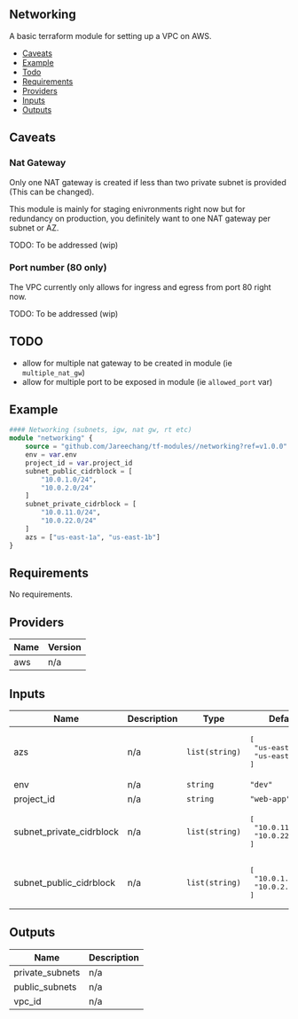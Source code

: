 ## Networking

A basic terraform module for setting up a VPC on AWS.

- [Caveats](#caveats)
- [Example](#example)
- [Todo](#todo)
- [Requirements](#requirements)
- [Providers](#providers)
- [Inputs](#inputs)
- [Outputs](#outputs)

## Caveats

### Nat Gateway
Only one NAT gateway is created if less than two private subnet is provided (This can be changed).

This module is mainly for staging enivronments right now but for redundancy on production, you definitely want to one NAT gateway per
subnet or AZ.

TODO: To be addressed (wip)


### Port number (80 only) 

The VPC currently only allows for ingress and egress from port 80 right now.


TODO: To be addressed (wip)

## TODO

- allow for multiple nat gateway to be created in module (ie `multiple_nat_gw`) 
- allow for multiple port to be exposed in module (ie `allowed_port` var) 

## Example

```tf
#### Networking (subnets, igw, nat gw, rt etc)
module "networking" {
    source = "github.com/Jareechang/tf-modules//networking?ref=v1.0.0"
    env = var.env
    project_id = var.project_id
    subnet_public_cidrblock = [
        "10.0.1.0/24",
        "10.0.2.0/24"
    ]
    subnet_private_cidrblock = [
        "10.0.11.0/24",
        "10.0.22.0/24"
    ]
    azs = ["us-east-1a", "us-east-1b"]
}
```

## Requirements

No requirements.

## Providers

| Name | Version |
|------|---------|
| aws | n/a |

## Inputs

| Name | Description | Type | Default | Required |
|------|-------------|------|---------|:--------:|
| azs | n/a | `list(string)` | <pre>[<br>  "us-east-1a",<br>  "us-east-1b"<br>]</pre> | no |
| env | n/a | `string` | `"dev"` | no |
| project\_id | n/a | `string` | `"web-app"` | no |
| subnet\_private\_cidrblock | n/a | `list(string)` | <pre>[<br>  "10.0.11.0/24",<br>  "10.0.22.0/24"<br>]</pre> | no |
| subnet\_public\_cidrblock | n/a | `list(string)` | <pre>[<br>  "10.0.1.0/24",<br>  "10.0.2.0/24"<br>]</pre> | no |

## Outputs

| Name | Description |
|------|-------------|
| private\_subnets | n/a |
| public\_subnets | n/a |
| vpc\_id | n/a |
